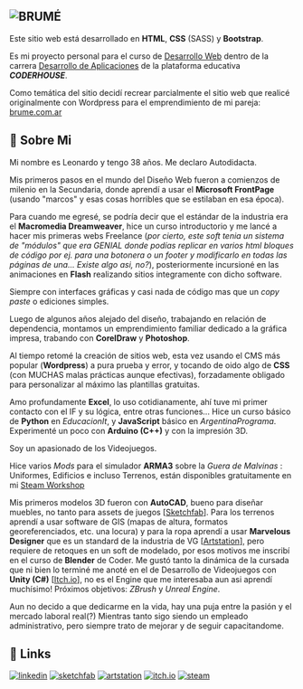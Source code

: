 
## <picture><source media="(prefers-color-scheme: dark)" srcset="https://brume.com.ar/wp-content/uploads/2024/02/brumeB_60.png"><source media="(prefers-color-scheme: light)" srcset="https://brume.com.ar/wp-content/uploads/2024/02/brumeN_60.png"><img alt="BRUMÉ"></picture>

Este sitio web está desarrollado en **HTML**, **CSS** (SASS) y **Bootstrap**.

Es mi proyecto personal para el curso de [Desarrollo Web](https://www.coderhouse.com/online/desarrollo-web-online) dentro de la carrera [Desarrollo de Aplicaciones](https://www.coderhouse.com/online/desarrollo-de-aplicaciones) de la plataforma educativa ***CODERHOUSE***. 

Como temática del sitio decidí recrear parcialmente el sitio web que realicé originalmente con Wordpress para el emprendimiento de mi pareja: [brume.com.ar](https://brume.com.ar)


## 🚀 Sobre Mi
Mi nombre es Leonardo y tengo 38 años.
Me declaro Autodidacta.

Mis primeros pasos en el mundo del Diseño Web fueron a comienzos de milenio en la Secundaria, donde aprendí a usar el **Microsoft FrontPage** (usando "marcos" y esas cosas horribles que se estilaban en esa época).

Para cuando me egresé, se podría decir que el estándar de la industria era el **Macromedia Dreamweaver**, hice un curso introductorio y me lancé a hacer mis primeras webs Freelance (_por cierto, este soft tenia un sistema de "módulos" que era GENIAL donde podías replicar en varios html bloques de código por ej. para una botonera o un footer y modificarlo en todas las páginas de una... Existe algo asi, no?_), posteriormente incursioné en las animaciones en **Flash** realizando sitios integramente con dicho software.

Siempre con interfaces gráficas y casi nada de código mas que un _copy paste_ o ediciones simples.

Luego de algunos años alejado del diseño, trabajando en relación de dependencia, montamos un emprendimiento familiar dedicado a la gráfica impresa, trabando con **CorelDraw** y **Photoshop**.

Al tiempo retomé la creación de sitios web, esta vez usando el CMS más popular (**Wordpress**) a pura prueba y error, y tocando de oido algo de **CSS** (con MUCHAS malas prácticas aunque efectivas), forzadamente obligado para personalizar al máximo las plantillas gratuitas.

Amo profundamente **Excel**, lo uso cotidianamente, ahí tuve mi primer contacto con el IF y su lógica, entre otras funciones... Hice un curso básico de **Python** en _EducacionIt_, y **JavaScript** básico en _ArgentinaPrograma_. Experimenté un poco con **Arduino (C++)** y con la impresión 3D.

Soy un apasionado de los Videojuegos.

Hice varios _Mods_ para el simulador **ARMA3** sobre la _Guera de Malvinas_ : Uniformes, Edificios e incluso Terrenos, están disponibles gratuitamente en mi [Steam Workshop](https://steamcommunity.com/id/loro_cdm/myworkshopfiles/?appid=107410)

Mis primeros modelos 3D fueron con **AutoCAD**, bueno para diseñar muebles, no tanto para assets de juegos [[Sketchfab](https://sketchfab.com/leodanos)]. Para los terrenos aprendí a usar software de GIS (mapas de altura, formatos georeferenciados, etc. una locura) y para la ropa aprendí a usar **Marvelous Designer** que es un standard de la industria de VG [[Artstation](https://artstation.com/leodanos)], pero requiere de retoques en un soft de modelado, por esos motivos me inscribí en el curso de **Blender** de Coder. Me gustó tanto la dinámica de la cursada que ni bien lo terminé me anoté en el de Desarrollo de Videojuegos con **Unity (C#)** [[Itch.io](https://leodanos.itch.io/luxoo)], no es el Engine que me interesaba aun asi aprendí muchísimo! Próximos objetivos: _ZBrush_ y _Unreal Engine_.

Aun no decido a que dedicarme en la vida, hay una puja entre la pasión y el mercado laboral real(?)
Mientras tanto sigo siendo un empleado administrativo, pero siempre trato de mejorar y de seguir capacitandome.
## 🔗 Links
[![linkedin](https://img.shields.io/badge/linkedin-0A66C2?style=for-the-badge&logo=linkedin&logoColor=white)](https://www.linkedin.com/in/leonardodanos/)
[![sketchfab](https://img.shields.io/badge/sketchfab-%231CAAD9.svg?&style=for-the-badge&logo=sketchfab&logoColor=white)](https://sketchfab.com/leodanos)
[![artstation](https://img.shields.io/badge/artstation-%2313AFF0.svg?&style=for-the-badge&logo=artstation&logoColor=white)](https://artstation.com/leodanos)
[![itch.io](https://img.shields.io/badge/itch.io-%23FA5C5C.svg?&style=for-the-badge&logo=itch.io&logoColor=white)](https://leodanos.itch.io/luxoo)
[![steam](https://img.shields.io/badge/steam-%23000000.svg?&style=for-the-badge&logo=steam&logoColor=white)](https://steamcommunity.com/id/loro_cdm/myworkshopfiles/?appid=107410)
